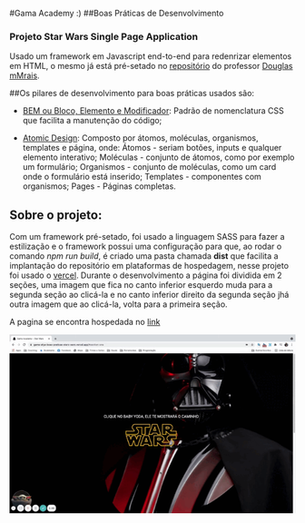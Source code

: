 #Gama Academy :)
##Boas Práticas de Desenvolvimento

### Projeto Star Wars Single Page Application

Usado um framework em Javascript end-to-end para redenrizar elementos em HTML, o mesmo já está pré-setado
no [repositório](https://github.com/mrdouglasmorais/template-node-fulljs`) do professor [Douglas mMrais](https://github.com/mrdouglasmorais).

##Os pilares de desenvolvimento para boas práticas usados são:

 - [BEM ou Bloco, Elemento e Modificador](http://getbem.com/introduction/):
 Padrão de nomenclatura CSS que facilita a manutenção do código;

 - [Atomic Design](https://atomicdesign.bradfrost.com/chapter-2/):
 Composto por átomos, moléculas, organismos, templates e página, onde:
  Átomos - seriam botões, inputs e qualquer elemento interativo;
  Moléculas - conjunto de átomos, como por exemplo um formulário;
  Organismos - conjunto de moléculas, como um card onde o formulário está inserido;
  Templates - componentes com organismos;
  Pages - Páginas completas.

## Sobre o projeto:

Com um framework pré-setado, foi usado a linguagem SASS para fazer a estilização e o framework possui uma configuração para que, ao rodar o comando *npm run build*, é criado uma pasta chamada **dist** que facilita a implantação do repositório em plataformas de hospedagem, nesse projeto foi usado o [vercel](https://vercel.com/).
Durante o desenvolvimento a página foi dividida em 2 seções, uma imagem que fica no canto inferior esquerdo muda para a segunda seção ao clicá-la e no canto inferior direito da segunda seção jhá outra imagem que ao clicá-la, volta para a primeira seção.

A pagina se encontra hospedada no [link](https://gama-afya-boas-praticas-stars-wars.vercel.app/)

![Page gif](/src/img/GamaAcademy-StarWars.gif)
